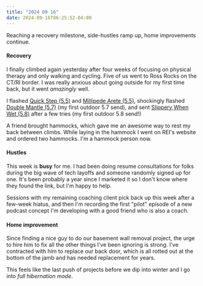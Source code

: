```yaml
---
title: "2024 09 16"
date: 2024-09-16T06:25:52-04:00
---
```


Reaching a recovery milestone, side-hustles ramp up, home improvements continue.

#### Recovery

I finally climbed again yesterday after four weeks of focusing on physical
therapy and only walking and cycling. Five of us went to Ross Rocks on the CT/RI
border. I was really anxious about going outside for my first time back, but it
went *amazingly* well.

I flashed [Quick Step (5.5)][qs] and [Millipede Arete (5.5)][milli], shockingly
flashed [Double Mantle (5.7)][mantle] (my first outdoor 5.7 send), and sent
[Slippery When Wet (5.8)][slip] after a few tries (my first outdoor 5.8 send!)

[milli]: https://www.mountainproject.com/route/112051107/millipede-arete
[qs]: https://www.mountainproject.com/route/107852520/quick-step
[mantle]: https://www.mountainproject.com/route/107852589/double-mantle
[slip]: https://www.mountainproject.com/route/107852546/slippery-when-wet

A friend brought hammocks, which gave me an awesome way to rest my back between
climbs. While laying in the hammock I went on REI's website and ordered two
hammocks. I'm a hammock person now.

#### Hustles

This week is **busy** for me. I had been doing resume consultations for folks
during the big wave of tech layoffs and someone randomly signed up for one. It's
been probably a year since I marketed it so I don't know where they found the
link, but I'm happy to help.

Sessions with my remaining coaching client pick back up this week after a
few-week hiatus, and then I'm recording the first "pilot" episode of a new
podcast concept I'm developing with a good friend who is also a coach.

#### Home improvement

Since finding a nice guy to do our basement wall removal project, the urge to
hire him to fix all the other things I've been ignoring is strong. I've
contracted with him to replace our back door, which is all rotted out at the
bottom of the jamb and has needed replacement for years.

This feels like the last push of projects before we dip into winter and I go
into *full hibernation mode*.
